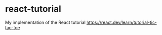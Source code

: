 # react-tutorial
My implementation of the React tutorial https://react.dev/learn/tutorial-tic-tac-toe
